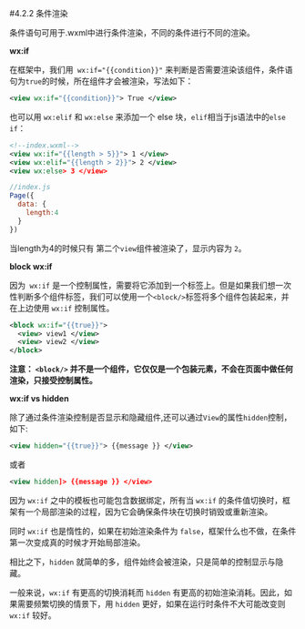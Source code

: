 #4.2.2 条件渲染

条件语句可用于.wxml中进行条件渲染，不同的条件进行不同的渲染。

**wx:if**

在框架中，我们用` wx:if="{{condition}}"` 来判断是否需要渲染该组件，条件语句为`true`的时候，所在组件才会被渲染，写法如下：
```xml
<view wx:if="{{condition}}"> True </view>
```

也可以用 `wx:elif` 和 `wx:else` 来添加一个 else 块，`elif`相当于js语法中的`else if`：
```xml
<!--index.wxml-->
<view wx:if="{{length > 5}}"> 1 </view>
<view wx:elif="{{length > 2}}"> 2 </view>
<view wx:else> 3 </view>
```
```js
//index.js
Page({
  data: {
    length:4
  }
})
```
当length为4的时候只有 第二个`view`组件被渲染了，显示内容为 `2`。

**block wx:if**

因为` wx:if` 是一个控制属性，需要将它添加到一个标签上。但是如果我们想一次性判断多个组件标签，我们可以使用一个` <block/> `标签将多个组件包装起来，并在上边使用 `wx:if` 控制属性。
```xml
<block wx:if="{{true}}">
  <view> view1 </view>
  <view> view2 </view>
</block>
```
**注意： `<block/>` 并不是一个组件，它仅仅是一个包装元素，不会在页面中做任何渲染，只接受控制属性。**

**wx:if vs hidden**

除了通过条件渲染控制是否显示和隐藏组件,还可以通过`View`的属性`hidden`控制，如下:
```xml
<view hidden="{{true}}"> {{message }} </view>
```
或者
```xml
<view hidden]> {{message }} </view>
```

因为 `wx:if` 之中的模板也可能包含数据绑定，所有当 `wx:if` 的条件值切换时，框架有一个局部渲染的过程，因为它会确保条件块在切换时销毁或重新渲染。

同时 `wx:if` 也是惰性的，如果在初始渲染条件为 `false`，框架什么也不做，在条件第一次变成真的时候才开始局部渲染。

相比之下，`hidden` 就简单的多，组件始终会被渲染，只是简单的控制显示与隐藏。

一般来说，`wx:if` 有更高的切换消耗而 `hidden` 有更高的初始渲染消耗。因此，如果需要频繁切换的情景下，用 `hidden` 更好，如果在运行时条件不大可能改变则 `wx:if` 较好。
